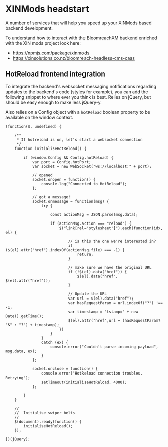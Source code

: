 # XINMods headstart

A number of services that will help you speed up your XINMods based backend development.

To understand how to interact with the BloomreachXM backend enriched with the XIN mods project look here:

* https://npmjs.com/package/xinmods
* https://xinsolutions.co.nz/bloomreach-headless-cms-caas

## HotReload frontend integration

To integrate the backend's websocket messaging notifications regarding updates to the backend's code 
(styles for example), you can add the following snippet to where ever you think is best. Relies on jQuery, but
should be easy enough to make less jQuery-y.

Also relies on a Config object with a `hotReload` boolean property to be available on the window context. 
    
    (function($, undefined) {
    
        /**
         * If hotreload is on, let's start a websocket connection
         */
        function initialiseHotReload() {

            if (window.Config && Config.hotReload) {
                var port = Config.hotPort;
                var socket = new WebSocket("ws://localhost:" + port);
    
                // opened
                socket.onopen = function() {
                    console.log("Connected to HotReload");
                };
    
                // got a message!
                socket.onmessage = function(msg) {
                    try {
    
                        const actionMsg = JSON.parse(msg.data);
    
                        if (actionMsg.action === "reload") {
                            $("link[rel='stylesheet']").each(function(idx, el) {
    
                                // is this the one we're interested in?
                                if ($(el).attr("href").indexOf(actionMsg.file) === -1) {
                                    return;
                                }
    
                                // make sure we have the original URL
                                if (!$(el).data("href")) {
                                    $(el).data("href", $(el).attr("href"));
                                }
    
                                // Update the URL
                                var url = $(el).data("href");
                                var hasRequestParam = url.indexOf("?") !== -1;
                                var timestamp = "tstamp=" + new Date().getTime();
                                $(el).attr("href",url + (hasRequestParam? "&" : "?") + timestamp);
                            })
                        }
                    }
                    catch (ex) {
                        console.error("Couldn't parse incoming payload", msg.data, ex);
                    }
                };
    
                socket.onclose = function() {
                    console.error("HotReload connection troubles. Retrying");
                    setTimeout(initialiseHotReload, 4000);
                };
    
            }
        }
    
        //
        //  Initialise swiper belts
        //
        $(document).ready(function() {
            initialiseHotReload();
        });
    
    })(jQuery);

